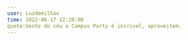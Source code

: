 ```yaml
---
user: Luzdemilhax
time: 2022-06-17 12:20:00
quote:Gente do céu a Campus Party é incrível, aproveitem.
---
```

